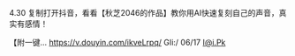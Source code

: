 

4.30 复制打开抖音，看看【秋芝2046的作品】教你用AI快速复刻自己的声音，真实有感情！


【附一键... https://v.douyin.com/ikveLrpq/ GIi:/ 06/17 I@i.Pk 





